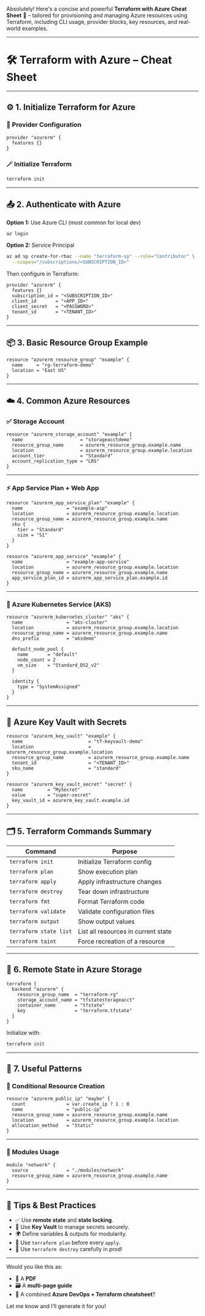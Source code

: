 Absolutely! Here's a concise and powerful **Terraform with Azure Cheat Sheet** 📘 – tailored for provisioning and managing Azure resources using Terraform, including CLI usage, provider blocks, key resources, and real-world examples.

---

# 🛠️ Terraform with Azure – Cheat Sheet

---

## ⚙️ 1. Initialize Terraform for Azure

### 📄 Provider Configuration
```hcl
provider "azurerm" {
  features {}
}
```

### 🪄 Initialize Terraform
```bash
terraform init
```

---

## 📤 2. Authenticate with Azure

**Option 1:** Use Azure CLI (most common for local dev)

```bash
az login
```

**Option 2:** Service Principal

```bash
az ad sp create-for-rbac --name "terraform-sp" --role="Contributor" \
  --scopes="/subscriptions/<SUBSCRIPTION_ID>"
```

Then configure in Terraform:
```hcl
provider "azurerm" {
  features {}
  subscription_id = "<SUBSCRIPTION_ID>"
  client_id       = "<APP_ID>"
  client_secret   = "<PASSWORD>"
  tenant_id       = "<TENANT_ID>"
}
```

---

## 📦 3. Basic Resource Group Example

```hcl
resource "azurerm_resource_group" "example" {
  name     = "rg-terraform-demo"
  location = "East US"
}
```

---

## ☁️ 4. Common Azure Resources

### ✅ Storage Account

```hcl
resource "azurerm_storage_account" "example" {
  name                     = "storageacctdemo"
  resource_group_name      = azurerm_resource_group.example.name
  location                 = azurerm_resource_group.example.location
  account_tier             = "Standard"
  account_replication_type = "LRS"
}
```

---

### ⚡ App Service Plan + Web App

```hcl
resource "azurerm_app_service_plan" "example" {
  name                = "example-asp"
  location            = azurerm_resource_group.example.location
  resource_group_name = azurerm_resource_group.example.name
  sku {
    tier = "Standard"
    size = "S1"
  }
}

resource "azurerm_app_service" "example" {
  name                = "example-app-service"
  location            = azurerm_resource_group.example.location
  resource_group_name = azurerm_resource_group.example.name
  app_service_plan_id = azurerm_app_service_plan.example.id
}
```

---

### 🚀 Azure Kubernetes Service (AKS)

```hcl
resource "azurerm_kubernetes_cluster" "aks" {
  name                = "aks-cluster"
  location            = azurerm_resource_group.example.location
  resource_group_name = azurerm_resource_group.example.name
  dns_prefix          = "aksdemo"

  default_node_pool {
    name       = "default"
    node_count = 2
    vm_size    = "Standard_DS2_v2"
  }

  identity {
    type = "SystemAssigned"
  }
}
```

---

## 🔐 Azure Key Vault with Secrets

```hcl
resource "azurerm_key_vault" "example" {
  name                        = "tf-keyvault-demo"
  location                    = azurerm_resource_group.example.location
  resource_group_name         = azurerm_resource_group.example.name
  tenant_id                   = "<TENANT_ID>"
  sku_name                    = "standard"
}

resource "azurerm_key_vault_secret" "secret" {
  name         = "MySecret"
  value        = "super-secret"
  key_vault_id = azurerm_key_vault.example.id
}
```

---

## 🗂️ 5. Terraform Commands Summary

| Command                         | Purpose                                      |
|----------------------------------|----------------------------------------------|
| `terraform init`               | Initialize Terraform config                  |
| `terraform plan`               | Show execution plan                          |
| `terraform apply`              | Apply infrastructure changes                 |
| `terraform destroy`            | Tear down infrastructure                     |
| `terraform fmt`                | Format Terraform code                        |
| `terraform validate`           | Validate configuration files                 |
| `terraform output`             | Show output values                           |
| `terraform state list`         | List all resources in current state          |
| `terraform taint`              | Force recreation of a resource               |

---

## 💾 6. Remote State in Azure Storage

```hcl
terraform {
  backend "azurerm" {
    resource_group_name  = "terraform-rg"
    storage_account_name = "tfstatestorageacct"
    container_name       = "tfstate"
    key                  = "terraform.tfstate"
  }
}
```

Initialize with:

```bash
terraform init
```

---

## 🧪 7. Useful Patterns

### 🚩 Conditional Resource Creation

```hcl
resource "azurerm_public_ip" "maybe" {
  count               = var.create_ip ? 1 : 0
  name                = "public-ip"
  resource_group_name = azurerm_resource_group.example.name
  location            = azurerm_resource_group.example.location
  allocation_method   = "Static"
}
```

---

### 🧩 Modules Usage

```hcl
module "network" {
  source              = "./modules/network"
  resource_group_name = azurerm_resource_group.example.name
}
```

---

## 🧠 Tips & Best Practices

- ✅ Use **remote state** and **state locking**.
- 🔐 Use **Key Vault** to manage secrets securely.
- 🌍 Define variables & outputs for modularity.
- 🧪 Use `terraform plan` before every `apply`.
- 🧼 Use `terraform destroy` carefully in prod!

---

Would you like this as:

- 📄 A **PDF**
- 🗃️ A **multi-page guide**
- 📘 A combined **Azure DevOps + Terraform cheatsheet**?

Let me know and I’ll generate it for you!
